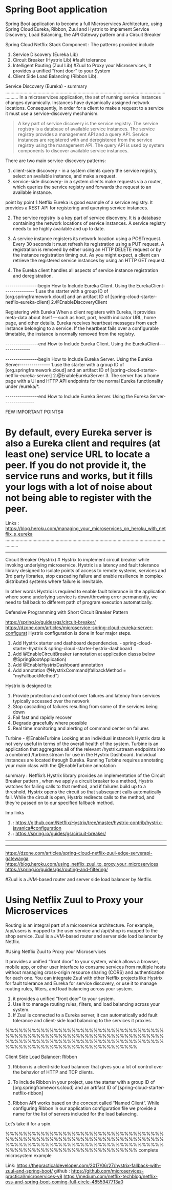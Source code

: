 # Spring Boot application
Spring Boot application to become a full Microservices Architecture, using Spring Cloud Eureka, Ribbon, Zuul and Hystrix to implement Service Discovery, Load Balancing, the API Gateway pattern and a Circuit Breaker

Spring Cloud Netflix Stack Component : The patterns provided include 
1. Service Discovery (Eureka Lib)
2. Circuit Breaker (Hystrix Lib)  #fault tolerance 
3. Intelligent Routing (Zuul Lib) #Zuul to Proxy your Microservices, It provides a unified “front door” to your System
4. Client Side Load Balancing (Ribbon Lib).

Service Discovery (Eureka) - summary
......................................................................................................................................
In a microservices application, the set of running service instances changes dynamically. Instances have dynamically assigned network locations. Consequently, in order for a client to make a request to a service it must use a service-discovery mechanism.

> A key part of service discovery is the service registry.
> The service registry is a database of available service instances.
> The service registry provides a management API and a query API.
> Service instances are registered with and deregistered from the service registry using the management API.
> The query API is used by system components to discover available service instances.


There are two main service-discovery patterns: 
1. client-side discovery - in a system clients query the service registry, select an available instance, and make a request.
2. service-side discovery- in a system clients make requests via a router, which queries the service registry and forwards the request to an available instance.

point by point 
1.Netflix Eureka is good example of a service registry. It provides a REST API for registering and querying service instances.

2. The service registry is a key part of service discovery. It is a database containing the network locations of service instances. A service registry needs to be highly available and up to date.

3. A service instance registers its network location using a POSTrequest. Every 30 seconds it must refresh its registration using a PUT request. A registration is removed by either using an HTTP DELETE request or by the instance registration timing out. As you might expect, a client can retrieve the registered service instances by using an HTTP GET request.

4. The Eureka client handles all aspects of service instance registration and deregistration.


----------------begin How to Include Eureka Client. Using the EurekaClient---------------
 1.use the starter with a group ID of [org.springframework.cloud] and an artifact ID of [spring-cloud-starter-netflix-eureka-client]
 2.@EnableDiscoveryClient


 Registering with Eureka
When a client registers with Eureka, it provides meta-data about itself — such as host, port, health indicator URL, home page, and other details. Eureka receives heartbeat messages from each instance belonging to a service. If the heartbeat fails over a configurable timetable, the instance is normally removed from the registry.

----------------end How to Include Eureka Client. Using the EurekaClient---------------



----------------begin How to Include Eureka Server. Using the Eureka Server---------------
1.use the starter with a group ID of [org.springframework.cloud] and an artifact ID of [spring-cloud-starter-netflix-eureka-server]
2.@EnableEurekaServer
3. The server has a home page with a UI and HTTP API endpoints for the normal Eureka functionality under /eureka/*.

----------------end How to Include Eureka Server. Using the Eureka Server---------------

FEW IMPORTANT POINTS#
# By default, every Eureka server is also a Eureka client and requires (at least one) service URL to locate a peer. If you do not provide it, the service runs and works, but it fills your logs with a lot of noise about not being able to register with the peer.



Links : https://blog.heroku.com/managing_your_microservices_on_heroku_with_netflix_s_eureka
......................................................................................................................................
_______________________________________________________________________________________________________________________________________
Circuit Breaker (Hystrix) # Hystrix to implement circuit breaker while invoking underlying microservice. Hystrix is a latency and fault tolerance library designed to isolate points of access to remote systems, services and 3rd party libraries, stop cascading failure and enable resilience in complex distributed systems where failure is inevitable. 

In other words Hystrix is  required to enable fault tolerance in the application where some underlying service is down/throwing error permanently, we need to fall back to different path of program execution automatically. 

Defensive Programming with Short Circuit Breaker Pattern

https://spring.io/guides/gs/circuit-breaker/
https://dzone.com/articles/microservice-spring-cloud-eureka-server-configurat
Hystrix configuration is done in four major steps.

1. Add Hystrix starter and dashboard dependencies.   - spring-cloud-starter-hystrix &  spring-cloud-starter-hystrix-dashboard
2. Add @EnableCircuitBreaker (annotation at application classs below @SpringBootApplication)
3. Add @EnableHystrixDashboard annotation
4. Add annotation @HystrixCommand(fallbackMethod = "myFallbackMethod")


Hystrix is designed to:

1. Provide protection and control over failures and latency from services typically accessed over the network
2. Stop cascading of failures resulting from some of the services being down
3. Fail fast and rapidly recover
4. Degrade gracefully where possible
5. Real time monitoring and alerting of command center on failures

Turbine - @EnableTurbine
Looking at an individual instance’s Hystrix data is not very useful in terms of the overall health of the system. Turbine is an application that aggregates all of the relevant /hystrix.stream endpoints into a combined /turbine.stream for use in the Hystrix Dashboard. Individual instances are located through Eureka. Running Turbine requires annotating your main class with the @EnableTurbine annotation


summary : Netflix’s Hystrix library provides an implementation of the Circuit Breaker pattern , when we apply a circuit breaker to a method, Hystrix watches for failing calls to that method, and if failures build up to a threshold, Hystrix opens the circuit so that subsequent calls automatically fail. While the circuit is open, Hystrix redirects calls to the method, and they’re passed on to our specified fallback method.

Imp links 
1. : https://github.com/Netflix/Hystrix/tree/master/hystrix-contrib/hystrix-javanica#configuration
2. : https://spring.io/guides/gs/circuit-breaker/
_______________________________________________________________________________________________________________________________________
***************************************************************************************************************************************
https://dzone.com/articles/spring-cloud-netflix-zuul-edge-serverapi-gatewayga
https://blog.heroku.com/using_netflix_zuul_to_proxy_your_microservices
https://spring.io/guides/gs/routing-and-filtering/

#Zuul is a JVM-based router and server side load balancer by Netflix.
# Using Netflix Zuul to Proxy your Microservices


Routing is an integral part of a microservice architecture. For example, /api/users is mapped to the user service and /api/shop is mapped to the shop service. Zuul is a JVM-based router and server side load balancer by Netflix.


#Using Netflix Zuul to Proxy your Microservices

It provides a unified “front door” to your system, which allows a browser, mobile app, or other user interface to consume services from multiple hosts without managing cross-origin resource sharing (CORS) and authentication for each one. You can integrate Zuul with other Netflix projects like Hystrix for fault tolerance and Eureka for service discovery, or use it to manage routing rules, filters, and load balancing across your system.

1. it provides a unified “front door” to your system.
2. Use it to manage routing rules, filters, and load balancing across your system.
3. If Zuul is connected to a Eureka server, it can automatically add fault tolerance and client-side load balancing to the services it proxies.



%%%%%%%%%%%%%%%%%%%%%%%%%%%%%%%%%%%%%%%%%%%%%%%%%%%%%%%%%%%%%%%%%%%%%%%%%%%%%%%%%%%%%%%%%%%%%%%%%%%%%%%%%%%%%%%%%%%%%%%%%%%%%%%%%%%%%%%%%%

Client Side Load Balancer: Ribbon

1. Ribbon is a client-side load balancer that gives you a lot of control over the behavior of HTTP and TCP clients.

2. To include Ribbon in your project, use the starter with a group ID of [org.springframework.cloud] and an artifact ID of 
[spring-cloud-starter-netflix-ribbon]

3. Ribbon API works based on the concept called “Named Client”. While configuring Ribbon in our application configuration file we provide a name for the list of servers included for the load balancing.

Let’s take it for a spin.




%%%%%%%%%%%%%%%%%%%%%%%%%%%%%%%%%%%%%%%%%%%%%%%%%%%%%%%%%%%%%%%%%%%%%%%%%%%%%%%%%%%%%%%%%%%%%%%%%%%%%%%%%%%%%%%%%%%%%%%%%%%%%%%%%%%%%%%%%%
complete microsystem example

Link:  https://thepracticaldeveloper.com/2017/06/27/hystrix-fallback-with-zuul-and-spring-boot/
github : https://github.com/microservices-practical/microservices-v8
https://medium.com/netflix-techblog/netflix-oss-and-spring-boot-coming-full-circle-4855947713a0
